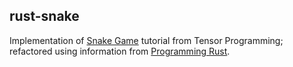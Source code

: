 rust-snake
--

Implementation of [Snake Game](https://www.youtube.com/watch?v=DnT_7M7L7vo) tutorial from Tensor Programming; refactored using information from [Programming Rust](http://shop.oreilly.com/product/0636920040385.do).
